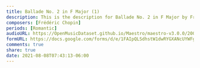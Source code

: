 ```yaml
---
title: Ballade No. 2 in F Major (1)
description: This is the description for Ballade No. 2 in F Major by Frédéric Chopin
composers: [Frédéric Chopin]
periods: [Romantic]
audioURL: https://OpenMusicDataset.github.io/Maestro/maestro-v3.0.0/2008/MIDI-Unprocessed_02_R3_2008_01-03_ORIG_MID--AUDIO_02_R3_2008_wav--2.midi
formURL: https://docs.google.com/forms/d/e/1FAIpQLSdhstW1dwRYGXANcUYWFgc4A9R7R5vAzQqvGRl1f6vN4lJunw/viewform
comments: true
share: true
date: 2021-08-08T07:43:13-06:00
---
```

